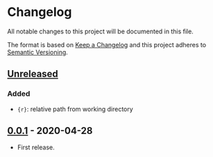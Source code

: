 # Changelog

All notable changes to this project will be documented in this file.

The format is based on [Keep a Changelog](http://keepachangelog.com/en/1.0.0/)
and this project adheres to [Semantic Versioning](http://semver.org/spec/v2.0.0.html).

## [Unreleased]

### Added

* `{r}`: relative path from working directory

## [0.0.1] - 2020-04-28

* First release.

[Unreleased]: https://github.com/shimataro/node-find/compare/v0.0.1...HEAD
[0.0.1]: https://github.com/shimataro/node-find/compare/404a1ce21ce07ea4a7b1142d1783ff1f7bb445ed...v0.0.1
